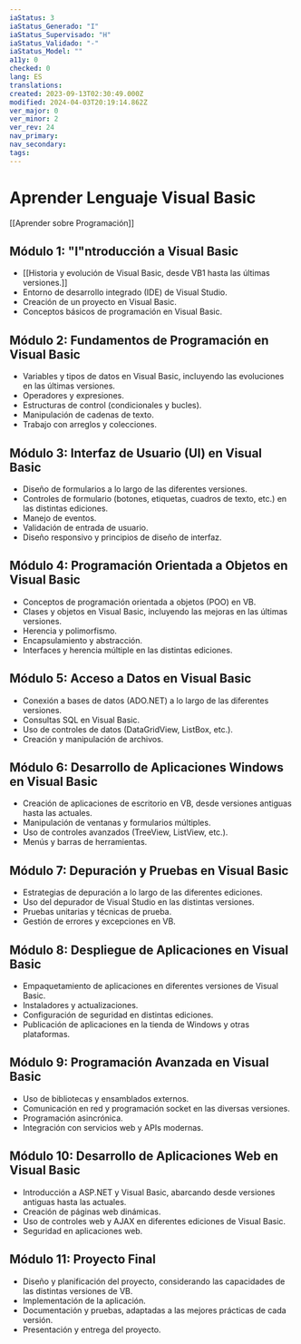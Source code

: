 ```yaml
---
iaStatus: 3
iaStatus_Generado: "I"
iaStatus_Supervisado: "H"
iaStatus_Validado: "-"
iaStatus_Model: ""
a11y: 0
checked: 0
lang: ES
translations: 
created: 2023-09-13T02:30:49.000Z
modified: 2024-04-03T20:19:14.862Z
ver_major: 0
ver_minor: 2
ver_rev: 24
nav_primary: 
nav_secondary: 
tags:
---
```

# Aprender Lenguaje Visual Basic

[[Aprender sobre Programación]]

## Módulo 1: "I"ntroducción a Visual Basic

- [[Historia y evolución de Visual Basic, desde VB1 hasta las últimas versiones.]]
- Entorno de desarrollo integrado (IDE) de Visual Studio.
- Creación de un proyecto en Visual Basic.
- Conceptos básicos de programación en Visual Basic.

## Módulo 2: Fundamentos de Programación en Visual Basic

- Variables y tipos de datos en Visual Basic, incluyendo las evoluciones en las últimas versiones.
- Operadores y expresiones.
- Estructuras de control (condicionales y bucles).
- Manipulación de cadenas de texto.
- Trabajo con arreglos y colecciones.

## Módulo 3: Interfaz de Usuario (UI) en Visual Basic

- Diseño de formularios a lo largo de las diferentes versiones.
- Controles de formulario (botones, etiquetas, cuadros de texto, etc.) en las distintas ediciones.
- Manejo de eventos.
- Validación de entrada de usuario.
- Diseño responsivo y principios de diseño de interfaz.

## Módulo 4: Programación Orientada a Objetos en Visual Basic

- Conceptos de programación orientada a objetos (POO) en VB.
- Clases y objetos en Visual Basic, incluyendo las mejoras en las últimas versiones.
- Herencia y polimorfismo.
- Encapsulamiento y abstracción.
- Interfaces y herencia múltiple en las distintas ediciones.

## Módulo 5: Acceso a Datos en Visual Basic

- Conexión a bases de datos (ADO.NET) a lo largo de las diferentes versiones.
- Consultas SQL en Visual Basic.
- Uso de controles de datos (DataGridView, ListBox, etc.).
- Creación y manipulación de archivos.

## Módulo 6: Desarrollo de Aplicaciones Windows en Visual Basic

- Creación de aplicaciones de escritorio en VB, desde versiones antiguas hasta las actuales.
- Manipulación de ventanas y formularios múltiples.
- Uso de controles avanzados (TreeView, ListView, etc.).
- Menús y barras de herramientas.

## Módulo 7: Depuración y Pruebas en Visual Basic

- Estrategias de depuración a lo largo de las diferentes ediciones.
- Uso del depurador de Visual Studio en las distintas versiones.
- Pruebas unitarias y técnicas de prueba.
- Gestión de errores y excepciones en VB.

## Módulo 8: Despliegue de Aplicaciones en Visual Basic

- Empaquetamiento de aplicaciones en diferentes versiones de Visual Basic.
- Instaladores y actualizaciones.
- Configuración de seguridad en distintas ediciones.
- Publicación de aplicaciones en la tienda de Windows y otras plataformas.

## Módulo 9: Programación Avanzada en Visual Basic

- Uso de bibliotecas y ensamblados externos.
- Comunicación en red y programación socket en las diversas versiones.
- Programación asincrónica.
- Integración con servicios web y APIs modernas.

## Módulo 10: Desarrollo de Aplicaciones Web en Visual Basic

- Introducción a ASP.NET y Visual Basic, abarcando desde versiones antiguas hasta las actuales.
- Creación de páginas web dinámicas.
- Uso de controles web y AJAX en diferentes ediciones de Visual Basic.
- Seguridad en aplicaciones web.

## Módulo 11: Proyecto Final

- Diseño y planificación del proyecto, considerando las capacidades de las distintas versiones de VB.
- Implementación de la aplicación.
- Documentación y pruebas, adaptadas a las mejores prácticas de cada versión.
- Presentación y entrega del proyecto.
